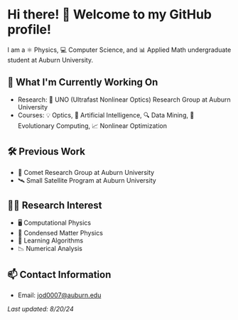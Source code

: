 # Hi there! 👋 Welcome to my GitHub profile!  

I am a ⚛ Physics, 💻 Computer Science, and 📊 Applied Math undergraduate student at Auburn University.

## 🌱 What I'm Currently Working On
- Research: 💎 UNO (Ultrafast Nonlinear Optics) Research Group at Auburn University
- Courses: 💡 Optics, 🤖 Artificial Intelligence, 🔍 Data Mining, 🧬 Evolutionary Computing, 📈 Nonlinear Optimization
  
## 🛠️ Previous Work
- 💫 Comet Research Group at Auburn University
- 🛰️ Small Satellite Program at Auburn University
  
## 🧑‍🔬 Research Interest
- 🖥️ Computational Physics
- 🧩 Condensed Matter Physics
- 🧠 Learning Algorithms
- 📉 Numerical Analysis
  
## 📫 Contact Information
- Email: jod0007@auburn.edu
  
*Last updated: 8/20/24*
